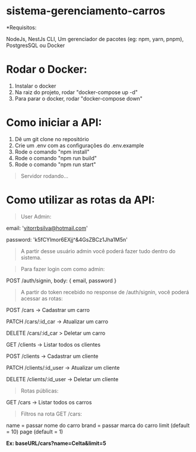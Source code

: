 # sistema-gerenciamento-carros

*Requisitos:

NodeJs,
NestJs CLI,
Um gerenciador de pacotes (eg: npm, yarn, pnpm),
PostgresSQL ou Docker

# Rodar o Docker:

1) Instalar o docker
2) Na raiz do projeto, rodar "docker-compose up -d"
3) Para parar o docker, rodar "docker-compose down"

# Como iniciar a API:

1) Dê um git clone no repositório
2) Crie um .env com as configurações do .env.example
3) Rode o comando "npm install"
4) Rode o comando "npm run build"
5) Rode o comando "npm run start"

> Servidor rodando...

# Como utilizar as rotas da API:

> User Admin: 

email: 'vitorrbsilva@hotmail.com'

password: 'k5fCYlmor6EXjj^&4GsZBCz1Jha1M5n'

> A partir desse usuário admin você poderá fazer tudo dentro do sistema. 

> Para fazer login com como admin:

POST /auth/signin, 
body: {
    email, 
    password
}

> A partir do token recebido no response de /auth/signin, você poderá acessar as rotas:

POST /cars -> Cadastrar um carro 

PATCH /cars/:id_car -> Atualizar um carro 

DELETE /cars/:id_car > Deletar um carro 

GET /clients -> Listar todos os clientes

POST /clients -> Cadastrar um cliente

PATCH /clients/:id_user -> Atualizar um cliente

DELETE /clients/:id_user -> Deletar um cliente

> Rotas públicas:

GET /cars -> Listar todos os carros

> Filtros na rota GET /cars:

name = passar nome do carro
brand = passar marca do carro
limit (default = 10)
page (default = 1)

<strong>Ex: baseURL/cars?name=Celta&limit=5</strong>


